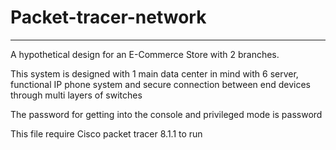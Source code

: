 # Packet-tracer-network
---
A hypothetical design for an E-Commerce Store with 2 branches. 

This system is designed with 1 main data center in mind with 6 server, functional IP phone system and secure connection between end devices through multi layers of switches

The password for getting into the console and privileged mode is password

This file require Cisco packet tracer 8.1.1 to run
